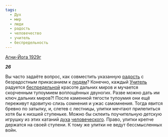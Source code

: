 ```yaml
---
tags:
  - Дух
  - мир
  - люди
  - радость
  - человечество
  - учитель
  - беспредельность
---
```

[Агни-Йога 1929г](https://127.0.0.1:4002/agni/1929)

___26___

Вы часто задаёте вопрос, как совместить указанную [радость](../../../tags/#радость) с безрадостным прикасанием к [людям](../../../tags/#люди)? Конечно, каждый [Учитель](../../../tags/#[учитель](../../../tags/#учитель)) радуется [беспредельной](../../../tags/#беспредельность) красоте дальних миров и мучается скорченным тупоумием воплощённых двуногих. Разве можно дать им ключ дальних миров?! После каменной тягости тупоумия они ещё переживут ядовитую слизь сомнения и ужас самомнения. Тогда явится бревно по затылку, и, слетев с лестницы, улитки мечтают прилепиться хотя бы к низшей ступеньке. Можно бы склеить поучительную детскую игрушку из этих катаний [духа](../../../tags/#Дух) [человеческого](../../../tags/#человечество). Право, улитки крепче держатся на своей ступени. К тому же улитки не ведут бессмысленных войн.